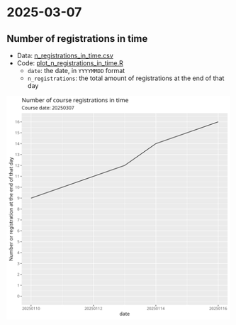 # 2025-03-07

## Number of registrations in time

- Data: [n_registrations_in_time.csv](n_registrations_in_time.csv)
- Code: [plot_n_registrations_in_time.R](plot_n_registrations_in_time.R)
    - `date`: the date, in `YYYYMMDD` format
    - `n_registrations`: the total amount of registrations
      at the end of that day

![Number of registrations in time](n_registrations_in_time.png)

